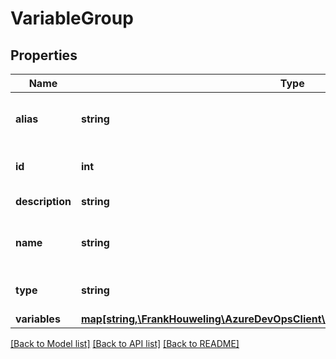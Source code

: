# VariableGroup

## Properties
Name | Type | Description | Notes
------------ | ------------- | ------------- | -------------
**alias** | **string** | The Name of the variable group. | [optional] 
**id** | **int** | The ID of the variable group. | [optional] 
**description** | **string** | The description. | [optional] 
**name** | **string** | The name of the variable group. | [optional] 
**type** | **string** | The type of the variable group. | [optional] 
**variables** | [**map[string,\FrankHouweling\AzureDevOpsClient\Build\Model\BuildDefinitionVariable]**](BuildDefinitionVariable.md) |  | [optional] 

[[Back to Model list]](../README.md#documentation-for-models) [[Back to API list]](../README.md#documentation-for-api-endpoints) [[Back to README]](../README.md)



